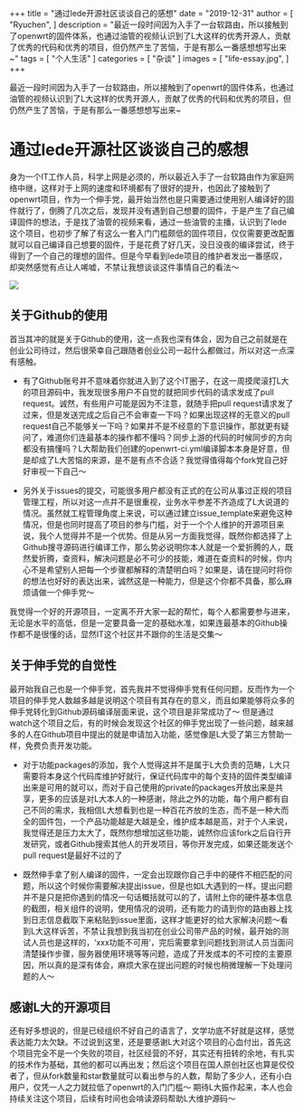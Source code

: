 +++
title = "通过lede开源社区谈谈自己的感想"
date = "2019-12-31"
author = [
    "Ryuchen",
]
description = "最近一段时间因为入手了一台软路由，所以接触到了openwrt的固件体系，也通过油管的视频认识到了L大这样的优秀开源人，贡献了优秀的代码和优秀的项目，但仍然产生了苦恼，于是有那么一番感想想写出来~"
tags = [
    "个人生活"
]
categories = [
    "杂谈"
]
images = [
    "life-essay.jpg",
]
+++

最近一段时间因为入手了一台软路由，所以接触到了openwrt的固件体系，也通过油管的视频认识到了L大这样的优秀开源人，贡献了优秀的代码和优秀的项目，但仍然产生了苦恼，于是有那么一番感想想写出来~
<!--more-->


# 通过lede开源社区谈谈自己的感想

身为一个IT工作人员，科学上网是必须的，所以最近入手了一台软路由作为家庭网络中继，这样对于上网的速度和环境都有了很好的提升，也因此了接触到了openwrt项目，作为一个伸手党，最开始当然也是只需要通过使用别人编译好的固件就行了，倒腾了几次之后，发现并没有遇到自己想要的固件，于是产生了自己编译固件的想法，于是找了油管的视频来看，通过一些油管的主播，认识到了lede这个项目，也初步了解了有这么一套入门门槛颇低的固件项目，仅仅需要更改配置就可以自己编译自己想要的固件，于是花费了好几天，没日没夜的编译尝试，终于得到了一个自己的理想的固件。但是今早看到lede项目的维护者发出一番感叹，却突然感觉有点让人唏嘘，不禁让我想谈谈这件事情自己的看法～

![](/media/15777766639312.jpg)

## 关于Github的使用

首当其冲的就是关于Github的使用，这一点我也深有体会，因为自己之前就是在创业公司待过，然后很荣幸自己跟随者创业公司一起什么都做过，所以对这一点深有感触。

* 有了Github账号并不意味着你就进入到了这个IT圈子，在这一周摸爬滚打L大的项目源码中，我发现很多用户不自觉的就把同步代码的请求发成了pull request。诚然，有些用户可能是因为不注意，就随手把pull request请求发了过来，但是发送完成之后自己不会审查一下吗？如果出现这样的无意义的pull request自己不能够关一下吗？如果并不是不经意的下意识操作，那就更有疑问了，难道你们连最基本的操作都不懂吗？同步上游的代码的时候同步的方向都没有搞懂吗？L大帮助我们创建的openwrt-ci.yml编译脚本本身是好意，但是却成了L大苦恼的来源，是不是有点不合适？我觉得值得每个fork党自己好好审视一下自己～

* 另外关于issues的提交，可能很多用户都没有正式的在公司从事过正规的项目管理工程，所以对这一点并不是很重视，业务水平参差不齐造成了L大说道的情况。虽然就工程管理角度上来说，可以通过建立issue_template来避免这种情况，但是也同时提高了项目的参与门槛，对于一个个人维护的开源项目来说，我个人觉得并不是一个优势。但是从另一方面我觉得，既然你都选择了上Github搜寻源码进行编译工作，那么势必说明你本人就是一个爱折腾的人，既然爱折腾，查资料，解决问题是必不可少的技能，难道在查资料的时候，你内心不是希望别人把每一个步骤都解释的清楚明白吗？如果是，请在提问时将你的想法也好好的表达出来，诚然这是一种能力，但是这个你都不具备，那么麻烦请做一个伸手党～

我觉得一个好的开源项目，一定离不开大家一起的帮忙，每个人都需要参与进来，无论是水平的高低，但是一定要具备一定的基础水准，如果连最基本的Github操作都不是很懂的话，显然IT这个社区并不跟你的生活是交集～

## 关于伸手党的自觉性

最开始我自己也是一个伸手党，首先我并不觉得伸手党有任何问题，反而作为一个项目的伸手党人数越多越是说明这个项目有其存在的意义，而且如果能够将众多的伸手党转化到Github源码编译层面来说，这个项目是非常成功了～ 但是通过watch这个项目之后，有的时候会发现这个社区的伸手党出现了一些问题，越来越多的人在Github项目中提出的就是申请加入功能，感觉像是L大受了第三方赞助一样，免费负责开发功能。

* 对于功能packages的添加，我个人觉得这并不是属于L大负责的范畴，L大只需要将本身这个代码库维护好就行，保证代码库中的每个支持的固件类型编译出来是可用的就可以，而对于自己使用的private的packages开放出来是共享，更多的应该是对L大本人的一种感谢，除此之外的功能，每个用户都有自己不同的需求，我相信L大想看到也是一种百花齐放的生态，而不是一种大而全的固件包，一个产品功能越是大越是全，维护成本越是高，对于个人来说，我觉得还是压力太大了，既然你想增加这些功能，诚然你应该fork之后自行开发研究，或者Github搜索其他人的开发项目，等你开发完成，如果还能发送个pull request是最好不过的了

* 既然伸手拿了别人编译的固件，一定会出现跟你自己手中的硬件不相匹配的问题，所以这个时候你需要解决提出issue，但是也如L大遇到的一样。提出问题并不是只是把你遇到的情况一句话概括就可以的了，请附上你的硬件基本信息的截图，相关组件的说明，使用情况的说明，还有能力的请到你的路由器上找到日志信息截取下来粘贴到issue里面，这样才能更好的给大家解决问题～看到L大这样诉苦，不禁让我想到我当初在创业公司带产品的时候，最开始的测试人员也是这样的，‘xxx功能不可用’，完后需要拿到问题找到测试人员当面问清楚操作步骤，服务器使用环境等等问题，造成了开发成本的不可控的主要原因，所以真的是深有体会，麻烦大家在提出问题的时候也稍微理解一下处理问题的人～

## 感谢L大的开源项目

还有好多想说的，但是已经组织不好自己的语言了，文学功底不好就是这样，感觉表达能力太欠缺。不过说到这里，还是要感谢L大对这个项目的心血付出，首先这个项目完全不是一个失败的项目，社区经营的不好，其实还有扭转的余地，有扎实的技术作为基础，其他的都可以再出发；然后这个项目在国人原创社区也算是佼佼者了，但从fork数量和star数量就可以看出参与的人数，帮助了多少人，还有小白用户，仅凭一人之力就拉低了openwrt的入门门槛～ 期待L大振作起来，本人也会持续关注这个项目，后续有时间也会啃读源码帮助L大维护源码～